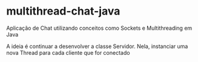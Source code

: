 # multithread-chat-java
Aplicação de Chat utilizando conceitos como Sockets e Multithreading em Java

A ideia é continuar a desenvolver a classe Servidor. Nela, instanciar uma nova Thread para cada cliente que for conectado